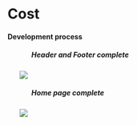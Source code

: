 <h1>Cost</h1>

<h4> Development process </h4>

<ul>
  <ol><h5>Header and Footer complete</h5></ol>
  <img src="https://user-images.githubusercontent.com/78867040/193431974-079c460f-cf94-4e4f-b396-e3ae8860c523.png"/>
  <ol><h5>Home page complete</h5></ol>
  <img src="https://user-images.githubusercontent.com/78867040/193480927-acfc5d45-fe45-4d83-8f4d-f298fd467f36.png"/>
</ul>
